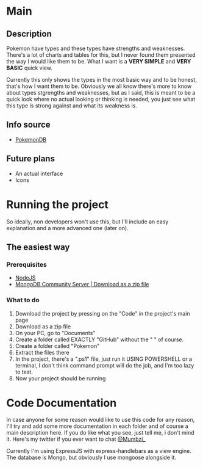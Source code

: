 # Main

## Description

Pokemon have types and these types have strengths and weaknesses.
There's a lot of charts and tables for this, but I never found them presented the way I would like them to be. What I want is a **VERY SIMPLE** and **VERY BASIC** quick view.

Currently this only shows the types in the most basic way and to be honest, that's how I want them to be. Obviously we all know there's more to know about types stgrengths and weaknesses, but as I said, this is meant to be a quick look where no actual looking or thinking is needed, you just see what this type is strong against and what its weakness is.

## Info source

- [PokemonDB](https://pokemondb.net/type)

## Future plans

- An actual interface
- Icons

# Running the project

So ideally, non developers won't use this, but I'll include an easy explanation and a more advanced one (later on).

## The easiest way

### Prerequisites

- [NodeJS](https://nodejs.org/en/download/)
- [MongoDB Community Server | Download as a zip file ](https://www.mongodb.com/try/download/community)

### What to do

1. Download the project by pressing on the "Code" in the project's main page
2. Download as a zip file
3. On your PC, go to "Documents"
4. Create a folder called EXACTLY "GitHub" without the " " of course.
5. Create a folder called "Pokemon"
6. Extract the files there
7. In the project, there's a ".ps1" file, just run it USING POWERSHELL or a terminal, I don't think command prompt will do the job, and I'm too lazy to test.
8. Now your project should be running

# Code Documentation

In case anyone for some reason would like to use this code for any reason, I'll try and add some more documentation in each folder and of course a main description here. If you do like what you see, just tell me, i don't mind it. Here's my twitter if you ever want to chat [@Mumbzi\_](https://twitter.com/Mumbzi_)

Currently I'm using ExpressJS with express-handlebars as a view engine. The database is Mongo, but obviously I use mongoose alongside it.
